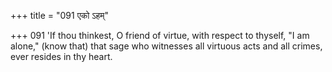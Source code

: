 +++
title = "091 एको ऽहम्"

+++
091	'If thou thinkest, O friend of virtue, with respect to thyself, "I am alone," (know that) that sage who witnesses all virtuous acts and all crimes, ever resides in thy heart.